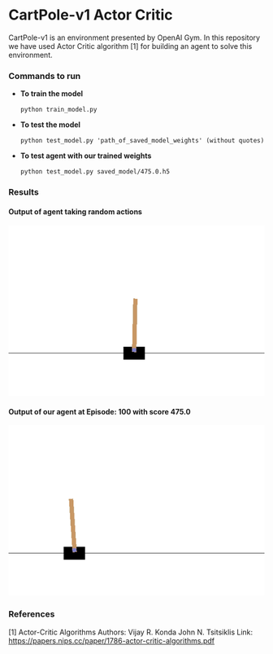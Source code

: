# CartPole-v1 Actor Critic
CartPole-v1 is an environment presented by OpenAI Gym. In this repository we have used Actor Critic algorithm [1] for building an agent to solve this environment.

### Commands to run
  * **To train the model**

        python train_model.py

  * **To test the model**
        
        python test_model.py 'path_of_saved_model_weights' (without quotes)

  * **To test agent with our trained weights** 
 
        python test_model.py saved_model/475.0.h5


### Results

#### Output of agent taking random actions
![Episode: 0](demo/cartpole-v1_random.gif)

#### Output of our agent at Episode: 100 with score 475.0
![Episode: 100, Score:475.0](demo/cartpole-v1_our.gif)


### References
[1] Actor-Critic Algorithms 
    Authors: Vijay R. Konda John N. Tsitsiklis
    Link: https://papers.nips.cc/paper/1786-actor-critic-algorithms.pdf


